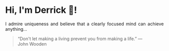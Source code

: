 # Hi, I'm Derrick 👋!
<p align="justify">I admire uniqueness and believe that a clearly focused mind can achieve anything...</p> 
<!-- #quote-start -->
<blockquote>&ldquo;Don't let making a living prevent you from making a life.&rdquo; &mdash; <footer>John Wooden</footer></blockquote>
<!-- #quote-end -->

